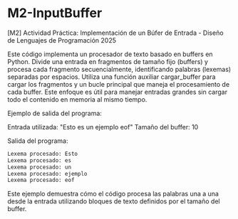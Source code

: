 # M2-InputBuffer
[M2] Actividad Práctica: Implementación de un Búfer de Entrada - Diseño de Lenguajes de Programación 2025

Este código implementa un procesador de texto basado en buffers en Python. Divide una entrada en fragmentos de tamaño fijo (buffers) y procesa cada fragmento secuencialmente, identificando palabras (lexemas) separadas por espacios. Utiliza una función auxiliar cargar_buffer para cargar los fragmentos y un bucle principal que maneja el procesamiento de cada buffer. Este enfoque es útil para manejar entradas grandes sin cargar todo el contenido en memoria al mismo tiempo.

Ejemplo de salida del programa:

Entrada utilizada: "Esto es un ejemplo eof"
Tamaño del buffer: 10

Salida del programa:

```bash
Lexema procesado: Esto
Lexema procesado: es
Lexema procesado: un
Lexema procesado: ejemplo
Lexema procesado: eof
```
Este ejemplo demuestra cómo el código procesa las palabras una a una desde la entrada utilizando bloques de texto definidos por el tamaño del buffer.
